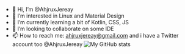 
- 👋 Hi, I’m @AhjruxJereay
- 👀 I’m interested in Linux and Material Design
- 🌱 I’m currently learning a bit of Kotlin, CSS, JS
- 💞️ I’m looking to collaborate on some IDE
- 📫 How to reach me: ahjruxjereay@gmail.com and i have a Twitter account too
@AhjruxJereay
![My GitHub stats](https://github-readme-stats.vercel.app/api?username=AhjruxJereay&theme=deafult&show_icons=true)

<!---
AhjruxJereay/AhjruxJereay is a ✨ special ✨ repository because its `README.md` (this file) appears on your GitHub profile.
You can click the Preview link to take a look at your changes.
--->
